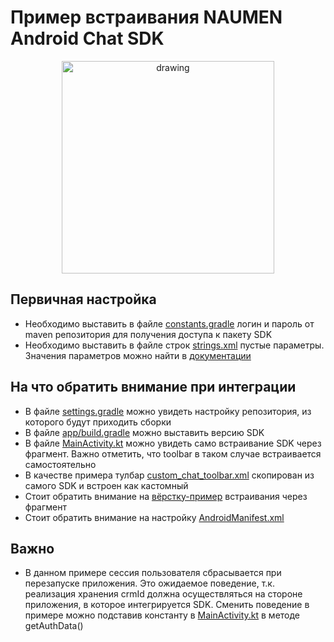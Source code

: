 # Пример встраивания NAUMEN Android Chat SDK 

<p align="center">
<img src="https://i.ibb.co/TDy1R7B/Screenshot-20221115-101254.png" alt="drawing" width="340"/>
</p>

## Первичная настройка
- Необходимо выставить в файле [constants.gradle](https://github.com/nauphone/Android-chat-SDK-integration-example/blob/master/constants.gradle) логин и пароль от maven репозитория для получения доступа к пакету SDK
- Необходимо выставить в файле строк [strings.xml](https://github.com/nauphone/Android-chat-SDK-integration-example/blob/master/app/src/main/res/values/strings.xml) пустые параметры. Значения параметров можно найти в [документации](https://callcenter.naumen.ru/docs/ru/ncc76/ncc/web/ncc.htm#Integration/MobileSDK_Chat/MobileSDK_Android/MobileSDK_Android_Parameters.htm%3FTocPath%3D%25D0%2598%25D0%25BD%25D1%2582%25D0%25B5%25D0%25B3%25D1%2580%25D0%25B0%25D1%2586%25D0%25B8%25D0%25BE%25D0%25BD%25D0%25BD%25D1%258B%25D0%25B5%2520%25D0%25B2%25D0%25BE%25D0%25B7%25D0%25BC%25D0%25BE%25D0%25B6%25D0%25BD%25D0%25BE%25D1%2581%25D1%2582%25D0%25B8%7CSDK%2520%25D0%25B4%25D0%25BB%25D1%258F%2520%25D0%25B8%25D0%25BD%25D1%2582%25D0%25B5%25D0%25B3%25D1%2580%25D0%25B0%25D1%2586%25D0%25B8%25D0%25B8%2520NCC-%25D1%2587%25D0%25B0%25D1%2582%25D0%25B0%2520%25D0%25B2%2520%25D0%25BC%25D0%25BE%25D0%25B1%25D0%25B8%25D0%25BB%25D1%258C%25D0%25BD%25D1%258B%25D0%25B5%2520%25D0%25BF%25D1%2580%25D0%25B8%25D0%25BB%25D0%25BE%25D0%25B6%25D0%25B5%25D0%25BD%25D0%25B8%25D1%258F%7CNCC-%25D1%2587%25D0%25B0%25D1%2582%2520Android%2520SDK%7C_____4)

## На что обратить внимание при интеграции
- В файле [settings.gradle](https://github.com/nauphone/Android-chat-SDK-integration-example/blob/master/settings.gradle) можно увидеть настройку репозитория, из которого будут приходить сборки
- В файле [app/build.gradle](https://github.com/nauphone/Android-chat-SDK-integration-example/blob/master/app/build.gradle) можно выставить версию SDK
- В файле [MainActivity.kt](https://github.com/nauphone/Android-chat-SDK-integration-example/blob/master/app/src/main/java/ru/naumen/android_chat_sdk_example/MainActivity.kt) можно увидеть само встраивание SDK через фрагмент. Важно отметить, что toolbar в таком случае встраивается самостоятельно
- В качестве примера тулбар [custom_chat_toolbar.xml](https://github.com/nauphone/Android-chat-SDK-integration-example/blob/master/app/src/main/res/layout/custom_chat_toolbar.xml) скопирован из самого SDK и встроен как кастомный
- Стоит обратить внимание на [вёрстку-пример](https://github.com/nauphone/Android-chat-SDK-integration-example/blob/master/app/src/main/res/layout/activity_main.xml) встраивания через фрагмент 
- Стоит обратить внимание на настройку [AndroidManifest.xml](https://github.com/nauphone/Android-chat-SDK-integration-example/blob/master/app/src/main/AndroidManifest.xml)

## Важно
- В данном примере сессия пользователя сбрасывается при перезапуске приложения. Это ожидаемое поведение, т.к. реализация хранения crmId должна осуществляться на стороне приложения, в которое интегрируется SDK. Сменить поведение в примере можно подставив константу в [MainActivity.kt](https://github.com/nauphone/Android-chat-SDK-integration-example/blob/master/app/src/main/java/ru/naumen/android_chat_sdk_example/MainActivity.kt) в методе getAuthData()
